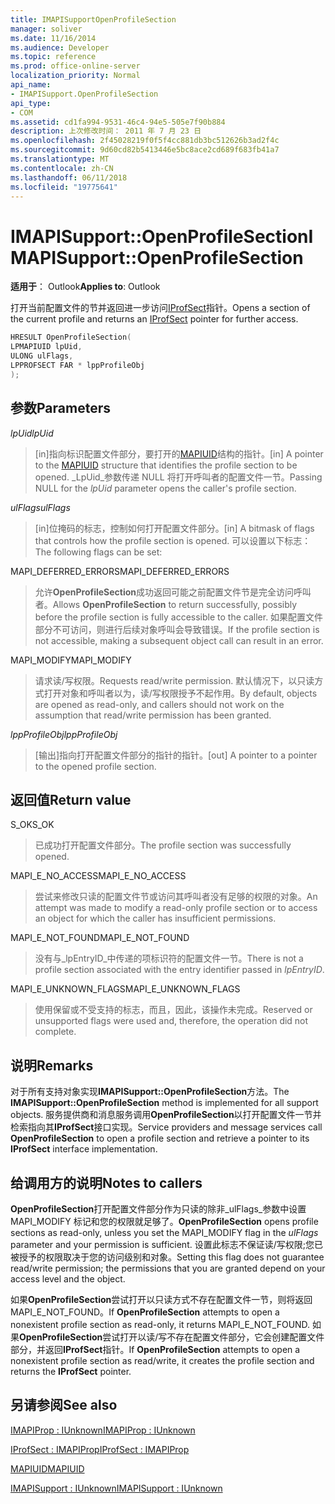 ```yaml
---
title: IMAPISupportOpenProfileSection
manager: soliver
ms.date: 11/16/2014
ms.audience: Developer
ms.topic: reference
ms.prod: office-online-server
localization_priority: Normal
api_name:
- IMAPISupport.OpenProfileSection
api_type:
- COM
ms.assetid: cd1fa994-9531-46c4-94e5-505e7f90b884
description: 上次修改时间： 2011 年 7 月 23 日
ms.openlocfilehash: 2f45028219f0f5f4cc881db3bc512626b3ad2f4c
ms.sourcegitcommit: 9d60cd82b5413446e5bc8ace2cd689f683fb41a7
ms.translationtype: MT
ms.contentlocale: zh-CN
ms.lasthandoff: 06/11/2018
ms.locfileid: "19775641"
---
```

# <a name="imapisupportopenprofilesection"></a><span data-ttu-id="d07ad-103">IMAPISupport::OpenProfileSection</span><span class="sxs-lookup"><span data-stu-id="d07ad-103">IMAPISupport::OpenProfileSection</span></span>

  
  
<span data-ttu-id="d07ad-104">**适用于**： Outlook</span><span class="sxs-lookup"><span data-stu-id="d07ad-104">**Applies to**: Outlook</span></span> 
  
<span data-ttu-id="d07ad-105">打开当前配置文件的节并返回进一步访问[IProfSect](iprofsectimapiprop.md)指针。</span><span class="sxs-lookup"><span data-stu-id="d07ad-105">Opens a section of the current profile and returns an [IProfSect](iprofsectimapiprop.md) pointer for further access.</span></span> 
  
```cpp
HRESULT OpenProfileSection(
LPMAPIUID lpUid,
ULONG ulFlags,
LPPROFSECT FAR * lppProfileObj
);
```

## <a name="parameters"></a><span data-ttu-id="d07ad-106">参数</span><span class="sxs-lookup"><span data-stu-id="d07ad-106">Parameters</span></span>

 <span data-ttu-id="d07ad-107">_lpUid_</span><span class="sxs-lookup"><span data-stu-id="d07ad-107">_lpUid_</span></span>
  
> <span data-ttu-id="d07ad-108">[in]指向标识配置文件部分，要打开的[MAPIUID](mapiuid.md)结构的指针。</span><span class="sxs-lookup"><span data-stu-id="d07ad-108">[in] A pointer to the [MAPIUID](mapiuid.md) structure that identifies the profile section to be opened.</span></span> <span data-ttu-id="d07ad-109">_LpUid_参数传递 NULL 将打开呼叫者的配置文件一节。</span><span class="sxs-lookup"><span data-stu-id="d07ad-109">Passing NULL for the  _lpUid_ parameter opens the caller's profile section.</span></span> 
    
 <span data-ttu-id="d07ad-110">_ulFlags_</span><span class="sxs-lookup"><span data-stu-id="d07ad-110">_ulFlags_</span></span>
  
> <span data-ttu-id="d07ad-111">[in]位掩码的标志，控制如何打开配置文件部分。</span><span class="sxs-lookup"><span data-stu-id="d07ad-111">[in] A bitmask of flags that controls how the profile section is opened.</span></span> <span data-ttu-id="d07ad-112">可以设置以下标志：</span><span class="sxs-lookup"><span data-stu-id="d07ad-112">The following flags can be set:</span></span>
    
<span data-ttu-id="d07ad-113">MAPI_DEFERRED_ERRORS</span><span class="sxs-lookup"><span data-stu-id="d07ad-113">MAPI_DEFERRED_ERRORS</span></span> 
  
> <span data-ttu-id="d07ad-114">允许**OpenProfileSection**成功返回可能之前配置文件节是完全访问呼叫者。</span><span class="sxs-lookup"><span data-stu-id="d07ad-114">Allows **OpenProfileSection** to return successfully, possibly before the profile section is fully accessible to the caller.</span></span> <span data-ttu-id="d07ad-115">如果配置文件部分不可访问，则进行后续对象呼叫会导致错误。</span><span class="sxs-lookup"><span data-stu-id="d07ad-115">If the profile section is not accessible, making a subsequent object call can result in an error.</span></span> 
    
<span data-ttu-id="d07ad-116">MAPI_MODIFY</span><span class="sxs-lookup"><span data-stu-id="d07ad-116">MAPI_MODIFY</span></span> 
  
> <span data-ttu-id="d07ad-117">请求读/写权限。</span><span class="sxs-lookup"><span data-stu-id="d07ad-117">Requests read/write permission.</span></span> <span data-ttu-id="d07ad-118">默认情况下，以只读方式打开对象和呼叫者以为，读/写权限授予不起作用。</span><span class="sxs-lookup"><span data-stu-id="d07ad-118">By default, objects are opened as read-only, and callers should not work on the assumption that read/write permission has been granted.</span></span> 
    
 <span data-ttu-id="d07ad-119">_lppProfileObj_</span><span class="sxs-lookup"><span data-stu-id="d07ad-119">_lppProfileObj_</span></span>
  
> <span data-ttu-id="d07ad-120">[输出]指向打开配置文件部分的指针的指针。</span><span class="sxs-lookup"><span data-stu-id="d07ad-120">[out] A pointer to a pointer to the opened profile section.</span></span>
    
## <a name="return-value"></a><span data-ttu-id="d07ad-121">返回值</span><span class="sxs-lookup"><span data-stu-id="d07ad-121">Return value</span></span>

<span data-ttu-id="d07ad-122">S_OK</span><span class="sxs-lookup"><span data-stu-id="d07ad-122">S_OK</span></span> 
  
> <span data-ttu-id="d07ad-123">已成功打开配置文件部分。</span><span class="sxs-lookup"><span data-stu-id="d07ad-123">The profile section was successfully opened.</span></span>
    
<span data-ttu-id="d07ad-124">MAPI_E_NO_ACCESS</span><span class="sxs-lookup"><span data-stu-id="d07ad-124">MAPI_E_NO_ACCESS</span></span> 
  
> <span data-ttu-id="d07ad-125">尝试来修改只读的配置文件节或访问其呼叫者没有足够的权限的对象。</span><span class="sxs-lookup"><span data-stu-id="d07ad-125">An attempt was made to modify a read-only profile section or to access an object for which the caller has insufficient permissions.</span></span>
    
<span data-ttu-id="d07ad-126">MAPI_E_NOT_FOUND</span><span class="sxs-lookup"><span data-stu-id="d07ad-126">MAPI_E_NOT_FOUND</span></span> 
  
> <span data-ttu-id="d07ad-127">没有与_lpEntryID_中传递的项标识符的配置文件一节。</span><span class="sxs-lookup"><span data-stu-id="d07ad-127">There is not a profile section associated with the entry identifier passed in  _lpEntryID_.</span></span>
    
<span data-ttu-id="d07ad-128">MAPI_E_UNKNOWN_FLAGS</span><span class="sxs-lookup"><span data-stu-id="d07ad-128">MAPI_E_UNKNOWN_FLAGS</span></span> 
  
> <span data-ttu-id="d07ad-129">使用保留或不受支持的标志，而且，因此，该操作未完成。</span><span class="sxs-lookup"><span data-stu-id="d07ad-129">Reserved or unsupported flags were used and, therefore, the operation did not complete.</span></span>
    
## <a name="remarks"></a><span data-ttu-id="d07ad-130">说明</span><span class="sxs-lookup"><span data-stu-id="d07ad-130">Remarks</span></span>

<span data-ttu-id="d07ad-131">对于所有支持对象实现**IMAPISupport::OpenProfileSection**方法。</span><span class="sxs-lookup"><span data-stu-id="d07ad-131">The **IMAPISupport::OpenProfileSection** method is implemented for all support objects.</span></span> <span data-ttu-id="d07ad-132">服务提供商和消息服务调用**OpenProfileSection**以打开配置文件一节并检索指向其**IProfSect**接口实现。</span><span class="sxs-lookup"><span data-stu-id="d07ad-132">Service providers and message services call **OpenProfileSection** to open a profile section and retrieve a pointer to its **IProfSect** interface implementation.</span></span> 
  
## <a name="notes-to-callers"></a><span data-ttu-id="d07ad-133">给调用方的说明</span><span class="sxs-lookup"><span data-stu-id="d07ad-133">Notes to callers</span></span>

 <span data-ttu-id="d07ad-134">**OpenProfileSection**打开配置文件部分作为只读的除非_ulFlags_参数中设置 MAPI_MODIFY 标记和您的权限就足够了。</span><span class="sxs-lookup"><span data-stu-id="d07ad-134">**OpenProfileSection** opens profile sections as read-only, unless you set the MAPI_MODIFY flag in the  _ulFlags_ parameter and your permission is sufficient.</span></span> <span data-ttu-id="d07ad-135">设置此标志不保证读/写权限;您已被授予的权限取决于您的访问级别和对象。</span><span class="sxs-lookup"><span data-stu-id="d07ad-135">Setting this flag does not guarantee read/write permission; the permissions that you are granted depend on your access level and the object.</span></span> 
  
<span data-ttu-id="d07ad-136">如果**OpenProfileSection**尝试打开以只读方式不存在配置文件一节，则将返回 MAPI_E_NOT_FOUND。</span><span class="sxs-lookup"><span data-stu-id="d07ad-136">If **OpenProfileSection** attempts to open a nonexistent profile section as read-only, it returns MAPI_E_NOT_FOUND.</span></span> <span data-ttu-id="d07ad-137">如果**OpenProfileSection**尝试打开以读/写不存在配置文件部分，它会创建配置文件部分，并返回**IProfSect**指针。</span><span class="sxs-lookup"><span data-stu-id="d07ad-137">If **OpenProfileSection** attempts to open a nonexistent profile section as read/write, it creates the profile section and returns the **IProfSect** pointer.</span></span> 
  
## <a name="see-also"></a><span data-ttu-id="d07ad-138">另请参阅</span><span class="sxs-lookup"><span data-stu-id="d07ad-138">See also</span></span>



[<span data-ttu-id="d07ad-139">IMAPIProp : IUnknown</span><span class="sxs-lookup"><span data-stu-id="d07ad-139">IMAPIProp : IUnknown</span></span>](imapipropiunknown.md)
  
[<span data-ttu-id="d07ad-140">IProfSect : IMAPIProp</span><span class="sxs-lookup"><span data-stu-id="d07ad-140">IProfSect : IMAPIProp</span></span>](iprofsectimapiprop.md)
  
[<span data-ttu-id="d07ad-141">MAPIUID</span><span class="sxs-lookup"><span data-stu-id="d07ad-141">MAPIUID</span></span>](mapiuid.md)
  
[<span data-ttu-id="d07ad-142">IMAPISupport : IUnknown</span><span class="sxs-lookup"><span data-stu-id="d07ad-142">IMAPISupport : IUnknown</span></span>](imapisupportiunknown.md)

